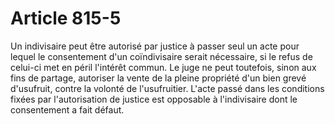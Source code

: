 # Article 815-5

Un indivisaire peut être autorisé par justice à passer seul un acte pour lequel le consentement d'un coïndivisaire serait nécessaire, si le refus de celui-ci met en péril l'intérêt commun.   Le juge ne peut toutefois, sinon aux fins de partage, autoriser la vente de la pleine propriété d'un bien grevé d'usufruit, contre la volonté de l'usufruitier.   L'acte passé dans les conditions fixées par l'autorisation de justice est opposable à l'indivisaire dont le consentement a fait défaut.